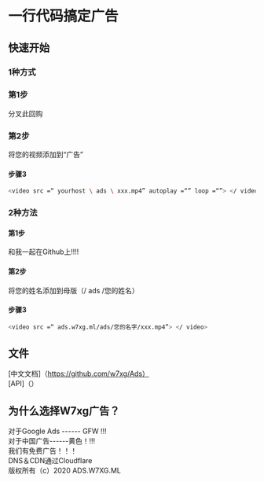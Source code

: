 # 一行代码搞定广告
## 快速开始
### 1种方式
### 第1步
分叉此回购
### 第2步
将您的视频添加到“广告”
#### 步骤3
```bash
<video src =“ yourhost \ ads \ xxx.mp4” autoplay =“” loop =“”> </ video>
```
### 2种方法
#### 第1步
和我一起在Github上!!!!
#### 第2步
将您的姓名添加到母版（/ ads /您的姓名）
#### 步骤3
```bash
<video src =“ ads.w7xg.ml/ads/您的名字/xxx.mp4”> </ video>
```
## 文件
[中文文档]（https://github.com/w7xg/Ads）<br/>
[API]（）<br/>
## 为什么选择W7xg广告？
对于Google Ads ------ GFW !!! <br/>
对于中国广告------黄色！!!! <br/>
我们有免费广告！！！ <br/>
DNS＆CDN通过Cloudflare <br/>
版权所有（c）2020 ADS.W7XG.ML
